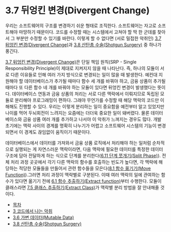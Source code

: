 # 3.7 뒤엉킨 변경(Divergent Change)
우리는 소프트웨어의 구조를 변경하기 쉬운 형태로 조직한다. 소프트웨어는 자고로 소프트해야 마땅하기 때문이다. 코드를 수정할 때는 시스템에서 고쳐야 할 딱 한 군데를 찾아서 그 부분만 수정할 수 있기를 바란다. 이렇게 할 수 없다면 (서로 밀접한 악취인) [3.7 뒤엉킨 변경(Divergent Change)](https://github.com/wonder13662/refactoring-v2/blob/writing/chapter03/3-7.md)과 [3.8 산탄총 수술(Shotgun Surgery)](https://github.com/wonder13662/refactoring-v2/blob/writing/chapter03/3-8.md) 중 하나가 풍긴다.

[3.7 뒤엉킨 변경(Divergent Change)](https://github.com/wonder13662/refactoring-v2/blob/writing/chapter03/3-7.md)은 단일 책임 원칙(SRP - Single Responsibility Principle)이 제대로 지켜지지 않을 때 나타난다. 즉, 하나의 모듈이 서로 다른 이유들로 인해 여러 가지 방식으로 변경되는 일이 많을 때 발생한다. 예컨대 지원해야 할 데이터베이스가 추가될 때마다 함수 세 개를 바꿔야 하고, 금융 상품이 추가될 때마다 또 다른 함수 네 개를 바꿔야 하는 모듈이 있다면 뒤엉킨 변경이 발생했다는 뜻이다. 데이터베이스 연동과 금융 상품의 처리는 서로 다른 맥락에서 이뤄지므로 독립된 모듈로 분리해야 프로그래밍이 편하다. 그래야 무언가를 수정할 때 해당 맥락의 코드만 이해해도 진행할 수 있다. 우리는 이렇게 분리하는 일이 중요함을 예전부터 알고 있었지만 나이를 먹어 두뇌회전이 느려지는 요즘에는 더더욱 중요한 일이 돼버렸다. 물론 데이터베이스와 금융 상품 여러 개를 추가하고 나서야 이 악취가 느껴지는 경우도 많다. 개발 초기에는 맥락 사이의 경계를 명확히 나누기가 어렵고 소프트웨어 시스템의 기능이 변경되면서 이 경계도 끊임없이 움직이기 때문이다.

데이터베이스에서 데이터를 가져와서 금융 상품 로직에서 처리해야 하는 일처럼 순차적으로 실행되는 게 자연스러운 맥락이라면, 다음 맥락에 필요한 데이터를 특정한 데이터 구조에 담아 전달하게 하는 식으로 단계를 분리한다([6.11 단계 쪼개기(Split Phase)](https://github.com/wonder13662/refactoring-v2/blob/writing/chapter06/6-11.md)). 전체 처리 과정 곳곳에서 각기 다른 맥락의 함수를 호출하는 빈도가 높다면, 각 맥락에 해당하는 적당한 모듈들을 만들어서 관련 함수들을 모은다([8.1 함수 옮기기(Move Function)](https://github.com/wonder13662/refactoring-v2/blob/writing/chapter08/8-1.md)).그러면 처리 과정이 맥락별로 구분된다. 이때 여러 맥락의 일에 관여하는 함수가 있다면 옮기기 전에 [6.1 함수 추출하기(Extract function)](https://github.com/wonder13662/refactoring-v2/blob/writing/chapter06/6-1.md)부터 수행한다. 모듈이 클래스라면 [7.5 클래스 추출하기(Extract Class)](https://github.com/wonder13662/refactoring-v2/blob/writing/chapter07/7-5.md)가 맥락별 분리 방법을 잘 안내해줄 것이다.

- [목차](https://github.com/wonder13662/refactoring-v2/blob/writing/README.md)
- [3 코드에서 나는 악취](https://github.com/wonder13662/refactoring-v2/blob/writing/chapter03)
- [3.6 가변 데이터(Mutable Data)](https://github.com/wonder13662/refactoring-v2/blob/writing/chapter03/3-6.md)
- [3.8 산탄총 수술(Shotgun Surgery)](https://github.com/wonder13662/refactoring-v2/blob/writing/chapter03/3-8.md)
